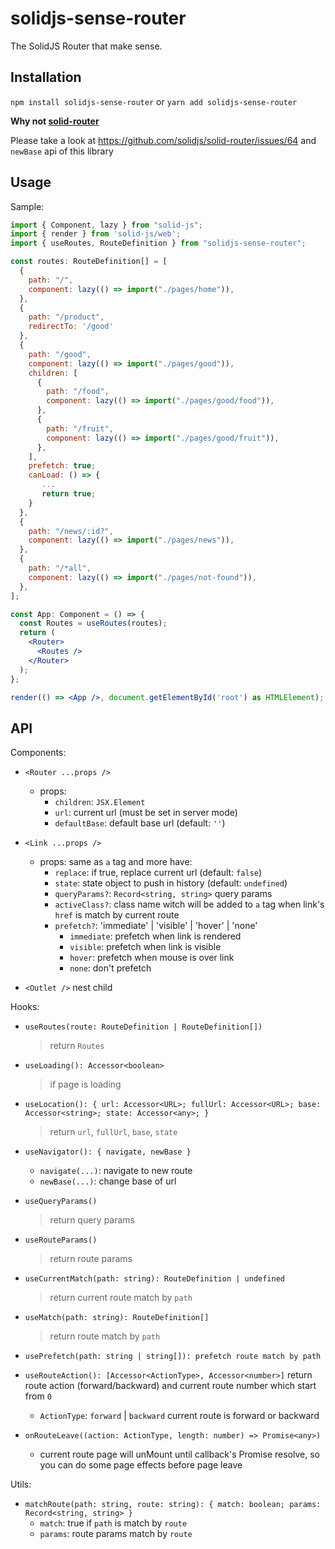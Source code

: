 # solidjs-sense-router

The SolidJS Router that make sense.

## Installation

`npm install solidjs-sense-router` or `yarn add solidjs-sense-router`

**Why not [solid-router](https://github.com/solidjs/solid-router)**

Please take a look at https://github.com/solidjs/solid-router/issues/64 and `newBase` api of this library

## Usage

Sample:

``` jsx
import { Component, lazy } from "solid-js";
import { render } from 'solid-js/web';
import { useRoutes, RouteDefinition } from "solidjs-sense-router";

const routes: RouteDefinition[] = [
  {
    path: "/",
    component: lazy(() => import("./pages/home")),
  },
  {
    path: "/product",
    redirectTo: '/good'
  },
  {
    path: "/good",
    component: lazy(() => import("./pages/good")),
    children: [
      {
        path: "/food",
        component: lazy(() => import("./pages/good/food")),
      },
      {
        path: "/fruit",
        component: lazy(() => import("./pages/good/fruit")),
      },
    ],
    prefetch: true;
    canLoad: () => {
       ...
       return true;
    }
  },
  {
    path: "/news/:id?",
    component: lazy(() => import("./pages/news")),
  },
  {
    path: "/*all",
    component: lazy(() => import("./pages/not-found")),
  },
];

const App: Component = () => {
  const Routes = useRoutes(routes);
  return (
    <Router>
      <Routes />
    </Router>
  );
};

render(() => <App />, document.getElementById('root') as HTMLElement);
```

## API

Components:

- `<Router ...props />`
  - props:
    - `children`: `JSX.Element`
    - `url`: current url (must be set in server mode)
    - `defaultBase`: default base url (default: `''`)

- `<Link ...props />`
    - props: same as `a` tag and more have:
        - `replace`: if true, replace current url (default: `false`)
        - `state`: state object to push in history (default: `undefined`)
        - `queryParams?`: `Record<string, string>` query params
        - `activeClass?`: class name witch will be added to `a` tag when link's `href` is match by current route
        - `prefetch?`: 'immediate' | 'visible' | 'hover' | 'none'
          - `immediate`: prefetch when link is rendered
          - `visible`: prefetch when link is visible
          - `hover`: prefetch when mouse is over link
          - `none`: don't prefetch
- `<Outlet />` nest child

Hooks:

- `useRoutes(route: RouteDefinition | RouteDefinition[])`
  > return `Routes`

- `useLoading(): Accessor<boolean>`
  > if page is loading

- `useLocation(): { url: Accessor<URL>; fullUrl: Accessor<URL>; base: Accessor<string>; state: Accessor<any>; }`
  > return `url`, `fullUrl`, `base`, `state`

- `useNavigator(): { navigate, newBase }`
  - `navigate(...)`: navigate to new route
  - `newBase(...)`: change base of url

- `useQueryParams()`
  > return query params

- `useRouteParams()`
  > return route params

- `useCurrentMatch(path: string): RouteDefinition | undefined`
  > return current route match by `path`

- `useMatch(path: string): RouteDefinition[]`
  > return route match by `path`

- `usePrefetch(path: string | string[]): prefetch route match by path`

- `useRouteAction(): [Accessor<ActionType>, Accessor<number>]` return route action (forward/backward) and current route number which start from `0`
  - `ActionType`: `forward` | `backward` current route is forward or backward

- `onRouteLeave((action: ActionType, length: number) => Promise<any>)`
  - current route page will unMount until callback's Promise resolve, so you can do some page effects before page leave

Utils:

- `matchRoute(path: string, route: string): { match: boolean; params: Record<string, string> }`
  - `match`: true if `path` is match by `route`
  - `params`: route params match by `route`

